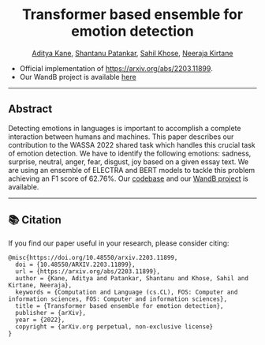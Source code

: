 <div align="center">
  
# Transformer based ensemble for emotion detection
[Aditya Kane](https://github.com/AdityaKane2001), [Shantanu Patankar](https://github.com/shantypat), [Sahil Khose](https://github.com/sahilkhose), [Neeraja Kirtane](https://github.com/neeraja1504)
</div>

- Official implementation of https://arxiv.org/abs/2203.11899. <br>
- Our WandB project is available [here](https://wandb.ai/acl_wassa_pictxmanipal/acl_wassa) 

--------------------------------------------------------------------------------------------
## Abstract
Detecting emotions in languages is important to accomplish a complete interaction between humans and machines. This paper describes our contribution to the WASSA 2022 shared task which handles this crucial task of emotion detection. We have to identify the following emotions: sadness, surprise, neutral, anger, fear, disgust, joy based on a given essay text. We are using an ensemble of ELECTRA and BERT models to tackle this problem achieving an F1 score of 62.76%. Our [codebase](https://github.com/AdityaKane2001/ACL_WASSA) and our [WandB project](https://wandb.ai/acl_wassa_pictxmanipal/acl_wassa) is available.

--------------------------------------------------------------------------------------------
## :books: Citation
If you find our paper useful in your research, please consider citing:
```
@misc{https://doi.org/10.48550/arxiv.2203.11899,
  doi = {10.48550/ARXIV.2203.11899},
  url = {https://arxiv.org/abs/2203.11899},
  author = {Kane, Aditya and Patankar, Shantanu and Khose, Sahil and Kirtane, Neeraja},
  keywords = {Computation and Language (cs.CL), FOS: Computer and information sciences, FOS: Computer and information sciences},
  title = {Transformer based ensemble for emotion detection},
  publisher = {arXiv},
  year = {2022},
  copyright = {arXiv.org perpetual, non-exclusive license}
}
```
